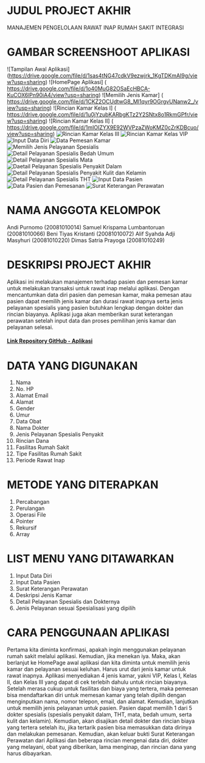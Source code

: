 # JUDUL PROJECT AKHIR
MANAJEMEN PENGELOLAAN RAWAT INAP RUMAH SAKIT INTEGRASI 

# GAMBAR SCREENSHOOT APLIKASI
![Tampilan Awal Aplikasi] (https://drive.google.com/file/d/1sas4tNG47cdkV9ezwjrk_1KgTDKmAI9g/view?usp=sharing)
![HomePage Aplikasi] ( https://drive.google.com/file/d/1o40MuG82OSaEcHBCA-KuCOX6lPn90iA4/view?usp=sharing)
![Memilih Jenis Kamar] ( https://drive.google.com/file/d/1CKZ2OCUdtwG8_Ml1qyr9OGrgvUNanw2_/view?usp=sharing)
![Rincian Kamar Kelas I] ( https://drive.google.com/file/d/1u0jYzubKARbgKTz2Y2SNtx8o1RkmGPfr/view?usp=sharing)
![Rincian Kamar Kelas II] ( https://drive.google.com/file/d/1mIOIZYX9E92WVPzaZWoKMZ0cZrKDBcuo/view?usp=sharing)
![Rincian Kamar Kelas III]( https://drive.google.com/file/d/1d6a87-cwHV5UZdg_P6ifuvfEsmK7pTjH/view?usp=sharing)
![Rincian Kamar Kelas VIP]( https://drive.google.com/file/d/1jUh1S0PKtIVAtzwj7izWwU3IjOBr_B3L/view?usp=sharing)
![Input Data Diri]( https://drive.google.com/file/d/1CUCt-75hEk2tHMnU4n7lmqYgAAwh7GeB/view?usp=sharing)
![Data Pemesan Kamar](https://drive.google.com/file/d/1omd6UW3NbG45l9x0rdQlx7MECm_bxSRb/view?usp=sharing)
![Memilih Jenis Pelayanan Spesialis]( https://drive.google.com/file/d/1sqSD0DT94CACyi0HAuIGgkGIT7e-ljnY/view?usp=sharing)
![Detail Pelayanan Spesialis Bedah Umum](https://drive.google.com/file/d/14UyIDs93NEs_lO9C5-L0E-HM1arch2g1/view?usp=sharing)
![Detail Pelayanan Spesialis Mata]( https://drive.google.com/file/d/17R7-2aMLfNuKlh0wtSSB4PqtM-EuQLOf/view?usp=sharing)
![Daetail Pelayanan Spesialis Penyakit Dalam]( https://drive.google.com/file/d/1sZz9-nvfwJdz9V2dP_l2sbdcX1UecqLu/view?usp=sharing)
![Detail Pelayanan Spesialis Penyakit Kulit dan Kelamin](https://drive.google.com/file/d/19AggQ1Qcf-myTYUvdyjR4UEi0zulh_cA/view?usp=sharing)
![Detail Pelayanan Spesialis THT]( https://drive.google.com/file/d/1qgsle6TWOnsaJ9J7EIQDyX29mjPkagAr/view?usp=sharing)
![Input Data Pasien]( https://drive.google.com/file/d/1PrC6LaZuPfbkYX3r3a7dG2wsWGHgDdW7/view?usp=sharing)
![Data Pasien dan Pemesanan](https://drive.google.com/file/d/1ymgb5dNfigV6yv7BnMCmPJ99uxPQLglo/view?usp=sharing)
![Surat Keterangan Perawatan]( https://drive.google.com/file/d/1btZProvdGErxBpFyR-0AE8iy9j77JG7s/view?usp=sharing)

# NAMA ANGGOTA KELOMPOK
Andi Purnomo (20081010014)
Samuel Krispama Lumbantoruan (20081010066)
Beni Tiyas Kristanti (20081010072) 
Alif Syahda Adji Masyhuri (20081010220) 
Dimas Satria Prayoga (20081010249)
# DESKRIPSI PROJECT AKHIR
Aplikasi ini melakukan manajemen terhadap pasien dan pemesan kamar untuk melakukan transaksi untuk rawat inap melalui aplikasi. Dengan mencantumkan data diri pasien dan pemesan kamar, maka pemesan atau pasien dapat memilih jenis kamar dan durasi rawat inapnya serta jenis pelayanan spesialis yang pasien butuhkan lengkap dengan dokter dan rincian biayanya. Aplikasi juga akan memberikan surat keterangan perawatan setelah input data dan proses pemilihan jenis kamar dan pelayanan selesai. 

#### [Link Repository GitHub - Aplikasi](https://github.com/DimasPrayoga249/final-project-kelompok-2)

# DATA YANG DIGUNAKAN
1. Nama
2. No. HP
3. Alamat Email
4. Alamat
5. Gender
6. Umur
7. Data Obat
8. Nama Dokter
9. Jenis Pelayanan Spesialis Penyakit
10. Rincian Dana
11. Fasilitas Rumah Sakit
12. Tipe Fasilitas Rumah Sakit
13. Periode Rawat Inap

# METODE YANG DITERAPKAN
1. Percabangan
2. Perulangan
3. Operasi File
4. Pointer
5. Rekursif
6. Array

# LIST MENU YANG DITAWARKAN
1. Input Data Diri
2. Input Data Pasien
3. Surat Keterangan Perawatan
4. Deskripsi Jenis Kamar
5. Detail Pelayanan Spesialis dan Dokternya
6. Jenis Pelayanan sesuai Spesialisasi yang dipilih

# CARA PENGGUNAAN APLIKASI
Pertama kita diminta konfirmasi, apakah ingin menggunakan pelayanan rumah sakit melalui aplikasi. Kemudian, jika menekan iya. Maka, akan berlanjut ke HomePage awal aplikasi dan kita diminta untuk memilih jenis kamar dan pelayanan sesuai keluhan. Harus urut dari jenis kamar untuk rawat inapnya. Aplikasi menyediakan 4 jenis kamar, yakni VIP, Kelas I, Kelas II, dan Kelas III yang dapat di cek terlebih dahulu untuk rincian biayanya. Setelah merasa cukup untuk fasilitas dan biaya yang tertera, maka pemesan bisa mendaftarkan diri untuk memesan kamar yang telah dipilih dengan menginputkan nama, nomor telepon, email, dan alamat. Kemudian, lanjutkan untuk memilih jenis pelayanan untuk pasien. Pasien dapat memilih 1 dari 5 dokter spesialis (spesialis penyakit dalam, THT, mata, bedah umum, serta kulit dan kelamin). Kemudian, akan disajikan detail dokter dan rincian biaya yang tertera setelah itu, jika tertarik pasien bisa memasukkan data dirinya dan melakukan pemesanan. Kemudian, akan keluar bukti Surat Keterangan Perawatan dari Aplikasi dan beberapa rincian mengenai data diri, dokter yang melayani, obat yang diberikan, lama menginap, dan rincian dana yang harus dibayarkan.


